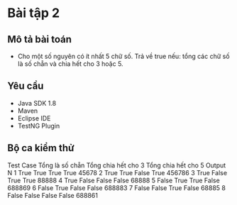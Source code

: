 ﻿# Bài tập 2

## Mô tả bài toán
 - Cho một số nguyên có ít nhất 5 chữ số.
   Trả về true nếu: tổng các chữ số là số chẵn và chia hết cho 3 hoặc 5.


## Yêu cầu
 - Java SDK 1.8
 - Maven
 - Eclipse IDE
 - TestNG Plugin
 
## Bộ ca kiểm thử
Test Case	  Tổng là số chẵn		Tổng chia hết cho 3		Tổng chia hết cho 5		Output		  N
    1			   True				      True					    True			True		  45678
    2			   True				      True					    False			True		  456786
    3			   True				      False					    True			True		  88888
    4			   True				      False					    False			False		  68888
    5			   False				  True					    True			False		  688869
    6			   False				  True					    False		    False		  688883
    7			   False				  False					    True			False		  68885
    8			   False				  False					    False		    False		  688861
